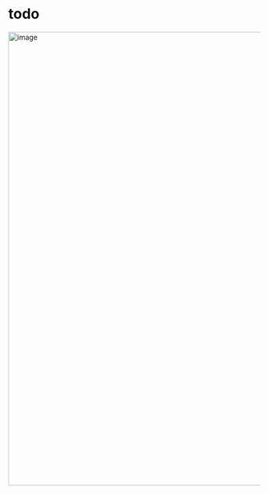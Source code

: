 # todo


<img width="905" alt="image" src="https://user-images.githubusercontent.com/112877228/235294883-a7e85f22-e375-478f-a0bc-ceaf49044363.png">
